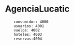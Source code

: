 # AgenciaLucatic

        consumidor: 4000
        usuarios: 4001
        vuelos: 4002
        hoteles: 4003
        reservas:4004